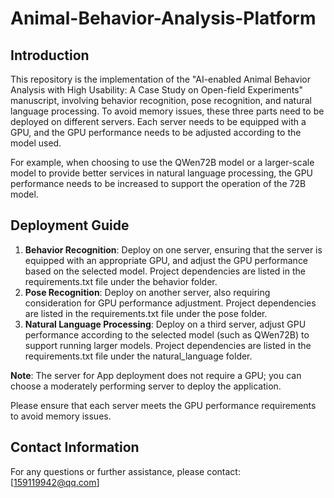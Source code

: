 # Animal-Behavior-Analysis-Platform

## Introduction

This repository is the implementation of the "AI-enabled Animal Behavior Analysis with High Usability: A Case Study on Open-field Experiments" manuscript, involving behavior recognition, pose recognition, and natural language processing. To avoid memory issues, these three parts need to be deployed on different servers. Each server needs to be equipped with a GPU, and the GPU performance needs to be adjusted according to the model used.

For example, when choosing to use the QWen72B model or a larger-scale model to provide better services in natural language processing, the GPU performance needs to be increased to support the operation of the 72B model.

## Deployment Guide

1. **Behavior Recognition**: Deploy on one server, ensuring that the server is equipped with an appropriate GPU, and adjust the GPU performance based on the selected model. Project dependencies are listed in the requirements.txt file under the behavior folder.
2. **Pose Recognition**: Deploy on another server, also requiring consideration for GPU performance adjustment. Project dependencies are listed in the requirements.txt file under the pose folder.
3. **Natural Language Processing**: Deploy on a third server, adjust GPU performance according to the selected model (such as QWen72B) to support running larger models. Project dependencies are listed in the requirements.txt file under the natural_language folder.

**Note**: The server for App deployment does not require a GPU; you can choose a moderately performing server to deploy the application.

Please ensure that each server meets the GPU performance requirements to avoid memory issues.

## Contact Information

For any questions or further assistance, please contact: [159119942@qq.com]

